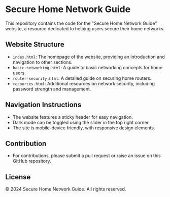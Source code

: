 # Secure Home Network Guide

This repository contains the code for the "Secure Home Network Guide" website, a resource dedicated to helping users secure their home networks.

## Website Structure

- `index.html`: The homepage of the website, providing an introduction and navigation to other sections.
- `basic-networking.html`: A guide to basic networking concepts for home users.
- `router-security.html`: A detailed guide on securing home routers.
- `resources.html`: Additional resources on network security, including password strength and management.

## Navigation Instructions

- The website features a sticky header for easy navigation.
- Dark mode can be toggled using the slider in the top right corner.
- The site is mobile-device friendly, with responsive design elements.

## Contribution

- For contributions, please submit a pull request or raise an issue on this GitHub repository.

## License

© 2024 Secure Home Network Guide. All rights reserved.
